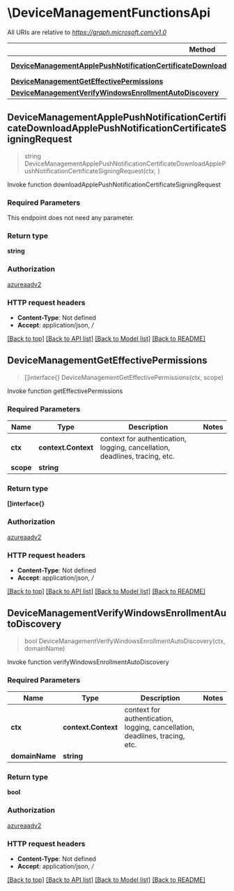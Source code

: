 # \DeviceManagementFunctionsApi

All URIs are relative to *https://graph.microsoft.com/v1.0*

Method | HTTP request | Description
------------- | ------------- | -------------
[**DeviceManagementApplePushNotificationCertificateDownloadApplePushNotificationCertificateSigningRequest**](DeviceManagementFunctionsApi.md#DeviceManagementApplePushNotificationCertificateDownloadApplePushNotificationCertificateSigningRequest) | **Get** /deviceManagement/applePushNotificationCertificate/microsoft.graph.downloadApplePushNotificationCertificateSigningRequest() | Invoke function downloadApplePushNotificationCertificateSigningRequest
[**DeviceManagementGetEffectivePermissions**](DeviceManagementFunctionsApi.md#DeviceManagementGetEffectivePermissions) | **Get** /deviceManagement/microsoft.graph.getEffectivePermissions(scope&#x3D;{scope}) | Invoke function getEffectivePermissions
[**DeviceManagementVerifyWindowsEnrollmentAutoDiscovery**](DeviceManagementFunctionsApi.md#DeviceManagementVerifyWindowsEnrollmentAutoDiscovery) | **Get** /deviceManagement/microsoft.graph.verifyWindowsEnrollmentAutoDiscovery(domainName&#x3D;{domainName}) | Invoke function verifyWindowsEnrollmentAutoDiscovery



## DeviceManagementApplePushNotificationCertificateDownloadApplePushNotificationCertificateSigningRequest

> string DeviceManagementApplePushNotificationCertificateDownloadApplePushNotificationCertificateSigningRequest(ctx, )

Invoke function downloadApplePushNotificationCertificateSigningRequest

### Required Parameters

This endpoint does not need any parameter.

### Return type

**string**

### Authorization

[azureaadv2](../README.md#azureaadv2)

### HTTP request headers

- **Content-Type**: Not defined
- **Accept**: application/json, */*

[[Back to top]](#) [[Back to API list]](../README.md#documentation-for-api-endpoints)
[[Back to Model list]](../README.md#documentation-for-models)
[[Back to README]](../README.md)


## DeviceManagementGetEffectivePermissions

> []interface{} DeviceManagementGetEffectivePermissions(ctx, scope)

Invoke function getEffectivePermissions

### Required Parameters


Name | Type | Description  | Notes
------------- | ------------- | ------------- | -------------
**ctx** | **context.Context** | context for authentication, logging, cancellation, deadlines, tracing, etc.
**scope** | **string**|  | 

### Return type

**[]interface{}**

### Authorization

[azureaadv2](../README.md#azureaadv2)

### HTTP request headers

- **Content-Type**: Not defined
- **Accept**: application/json, */*

[[Back to top]](#) [[Back to API list]](../README.md#documentation-for-api-endpoints)
[[Back to Model list]](../README.md#documentation-for-models)
[[Back to README]](../README.md)


## DeviceManagementVerifyWindowsEnrollmentAutoDiscovery

> bool DeviceManagementVerifyWindowsEnrollmentAutoDiscovery(ctx, domainName)

Invoke function verifyWindowsEnrollmentAutoDiscovery

### Required Parameters


Name | Type | Description  | Notes
------------- | ------------- | ------------- | -------------
**ctx** | **context.Context** | context for authentication, logging, cancellation, deadlines, tracing, etc.
**domainName** | **string**|  | 

### Return type

**bool**

### Authorization

[azureaadv2](../README.md#azureaadv2)

### HTTP request headers

- **Content-Type**: Not defined
- **Accept**: application/json, */*

[[Back to top]](#) [[Back to API list]](../README.md#documentation-for-api-endpoints)
[[Back to Model list]](../README.md#documentation-for-models)
[[Back to README]](../README.md)

